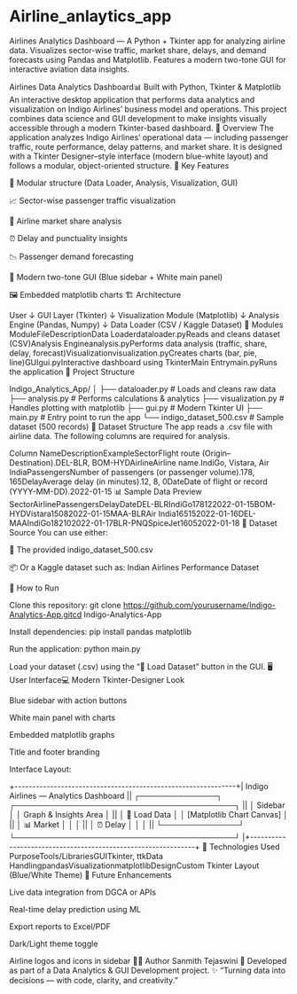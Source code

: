 # Airline_anlaytics_app
Airlines Analytics Dashboard — A Python + Tkinter app for analyzing airline data. Visualizes sector-wise traffic, market share, delays, and demand forecasts using Pandas and Matplotlib. Features a modern two-tone GUI for interactive aviation data insights.



Airlines Data Analytics Dashboard📊 Built with Python, Tkinter & Matplotlib
An interactive desktop application that performs data analytics and visualization on Indigo Airlines’ business model and operations.
This project combines data science and GUI development to make insights visually accessible through a modern Tkinter-based dashboard.
🧠 Overview
The application analyzes Indigo Airlines’ operational data — including passenger traffic, route performance, delay patterns, and market share.
It is designed with a Tkinter Designer–style interface (modern blue-white layout) and follows a modular, object-oriented structure.
🎯 Key Features

🧩 Modular structure (Data Loader, Analysis, Visualization, GUI)


📈 Sector-wise passenger traffic visualization


🥧 Airline market share analysis


⏰ Delay and punctuality insights


📉 Passenger demand forecasting


🎨 Modern two-tone GUI (Blue sidebar + White main panel)


🖼️ Embedded matplotlib charts
🏗️ Architecture

User
  ↓
GUI Layer (Tkinter)
  ↓
Visualization Module (Matplotlib)
  ↓
Analysis Engine (Pandas, Numpy)
  ↓
Data Loader (CSV / Kaggle Dataset)
🧩 Modules
ModuleFileDescriptionData Loaderdataloader.pyReads and cleans dataset (CSV)Analysis Engineanalysis.pyPerforms data analysis (traffic, share, delay, forecast)Visualizationvisualization.pyCreates charts (bar, pie, line)GUIgui.pyInteractive dashboard using TkinterMain Entrymain.pyRuns the application
📁 Project Structure

Indigo_Analytics_App/
│
├── dataloader.py          # Loads and cleans raw data
├── analysis.py            # Performs calculations & analytics
├── visualization.py       # Handles plotting with matplotlib
├── gui.py                 # Modern Tkinter UI
├── main.py                # Entry point to run the app
└── indigo_dataset_500.csv # Sample dataset (500 records)
📂 Dataset Structure
The app reads a .csv file with airline data.
The following columns are required for analysis.

Column NameDescriptionExampleSectorFlight route (Origin–Destination).DEL-BLR, BOM-HYDAirlineAirline name.IndiGo, Vistara, Air IndiaPassengersNumber of passengers (or passenger volume).178, 165DelayAverage delay (in minutes).12, 8, 0DateDate of flight or record (YYYY-MM-DD).2022-01-15
📊 Sample Data Preview
SectorAirlinePassengersDelayDateDEL-BLRIndiGo178122022-01-15BOM-HYDVistara15082022-01-15MAA-BLRAir India165152022-01-16DEL-MAAIndiGo182102022-01-17BLR-PNQSpiceJet16052022-01-18
📁 Dataset Source
You can use either:


🧾 The provided indigo_dataset_500.csv


📦 Or a Kaggle dataset such as:
Indian Airlines Performance Dataset

🚀 How to Run

Clone this repository:
git clone https://github.com/yourusername/Indigo-Analytics-App.gitcd Indigo-Analytics-App


Install dependencies:
pip install pandas matplotlib


Run the application:
python main.py


Load your dataset (.csv) using the “📂 Load Dataset” button in the GUI.
🖥️ User Interface💻 Modern Tkinter-Designer Look

Blue sidebar with action buttons


White main panel with charts


Embedded matplotlib graphs


Title and footer branding

Interface Layout:

+--------------------------------------------------------------+| Indigo Airlines — Analytics Dashboard                        || ┌──────────────┐  ┌────────────────────────────────────────┐ || │  Sidebar     │  │       Graph & Insights Area            │ || │  📂 Load Data │  │  [Matplotlib Chart Canvas]            │ || │  📊 Market    │  │                                       │ || │  ⏰ Delay     │  │                                       │ || └──────────────┘  └────────────────────────────────────────┘ |+--------------------------------------------------------------+
🧩 Technologies Used
PurposeTools/LibrariesGUITkinter, ttkData HandlingpandasVisualizationmatplotlibDesignCustom Tkinter Layout (Blue/White Theme)
🌟 Future Enhancements

Live data integration from DGCA or APIs


Real-time delay prediction using ML


Export reports to Excel/PDF


Dark/Light theme toggle


Airline logos and icons in sidebar
👨‍💻 Author
Sanmith Tejaswini
📧 Developed as part of a Data Analytics & GUI Development project.
✨ “Turning data into decisions — with code, clarity, and creativity.”
